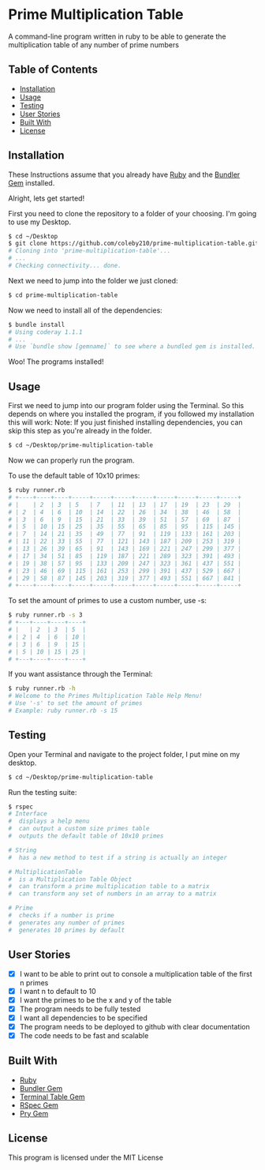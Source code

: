 # Prime Multiplication Table

A command-line program written in ruby to be able to generate the multiplication table of any number of prime numbers

## Table of Contents

- [Installation](#installation)
- [Usage](#usage)
- [Testing](#testing)
- [User Stories](#user-stories)
- [Built With](#built-with)
- [License](#license)

## Installation

These Instructions assume that you already have [Ruby](https://www.ruby-lang.org/en/documentation/installation/) and the [Bundler Gem](http://bundler.io/) installed.

Alright, lets get started!

First you need to clone the repository to a folder of your choosing. I'm going to use my Desktop.

```bash
$ cd ~/Desktop
$ git clone https://github.com/coleby210/prime-multiplication-table.git
# Cloning into 'prime-multiplication-table'...
# ...
# Checking connectivity... done.
```

Next we need to jump into the folder we just cloned:

```bash
$ cd prime-multiplication-table
```

Now we need to install all of the dependencies:

```bash
$ bundle install
# Using coderay 1.1.1
# ...
# Use `bundle show [gemname]` to see where a bundled gem is installed.
```

Woo! The programs installed!

## Usage

First we need to jump into our program folder using the Terminal. So this depends on where you installed the program, if you followed my installation this will work: Note: If you just finished installing dependencies, you can skip this step as you're already in the folder.

```bash
$ cd ~/Desktop/prime-multiplication-table
```

Now we can properly run the program.

To use the default table of 10x10 primes:

```bash
$ ruby runner.rb
# +----+----+----+-----+-----+-----+-----+-----+-----+-----+-----+
# |    | 2  | 3  | 5   | 7   | 11  | 13  | 17  | 19  | 23  | 29  |
# | 2  | 4  | 6  | 10  | 14  | 22  | 26  | 34  | 38  | 46  | 58  |
# | 3  | 6  | 9  | 15  | 21  | 33  | 39  | 51  | 57  | 69  | 87  |
# | 5  | 10 | 15 | 25  | 35  | 55  | 65  | 85  | 95  | 115 | 145 |
# | 7  | 14 | 21 | 35  | 49  | 77  | 91  | 119 | 133 | 161 | 203 |
# | 11 | 22 | 33 | 55  | 77  | 121 | 143 | 187 | 209 | 253 | 319 |
# | 13 | 26 | 39 | 65  | 91  | 143 | 169 | 221 | 247 | 299 | 377 |
# | 17 | 34 | 51 | 85  | 119 | 187 | 221 | 289 | 323 | 391 | 493 |
# | 19 | 38 | 57 | 95  | 133 | 209 | 247 | 323 | 361 | 437 | 551 |
# | 23 | 46 | 69 | 115 | 161 | 253 | 299 | 391 | 437 | 529 | 667 |
# | 29 | 58 | 87 | 145 | 203 | 319 | 377 | 493 | 551 | 667 | 841 |
# +----+----+----+-----+-----+-----+-----+-----+-----+-----+-----+
```

To set the amount of primes to use a custom number, use -s:

```bash
$ ruby runner.rb -s 3
# +---+----+----+----+
# |   | 2  | 3  | 5  |
# | 2 | 4  | 6  | 10 |
# | 3 | 6  | 9  | 15 |
# | 5 | 10 | 15 | 25 |
# +---+----+----+----+
```

If you want assistance through the Terminal:

```bash
$ ruby runner.rb -h
# Welcome to the Primes Multiplication Table Help Menu!
# Use '-s' to set the amount of primes
# Example: ruby runner.rb -s 15
```

## Testing

Open your Terminal and navigate to the project folder, I put mine on my desktop.

```bash
$ cd ~/Desktop/prime-multiplication-table
```

Run the testing suite:

```bash
$ rspec
# Interface
#  displays a help menu
#  can output a custom size primes table
#  outputs the default table of 10x10 primes

# String
#  has a new method to test if a string is actually an integer

# MultiplicationTable
#  is a Multiplication Table Object
#  can transform a prime multiplication table to a matrix
#  can transform any set of numbers in an array to a matrix

# Prime
#  checks if a number is prime
#  generates any number of primes
#  generates 10 primes by default
```

## User Stories

- [x] I want to be able to print out to console a multiplication table of the first n primes
- [x] I want n to default to 10
- [x] I want the primes to be the x and y of the table
- [x] The program needs to be fully tested
- [x] I want all dependencies to be specified
- [x] The program needs to be deployed to github with clear documentation
- [x] The code needs to be fast and scalable

## Built With

- [Ruby](https://www.ruby-lang.org/en/)
- [Bundler Gem](http://bundler.io/)
- [Terminal Table Gem](https://github.com/tj/terminal-table)
- [RSpec Gem](http://rspec.info/)
- [Pry Gem](https://github.com/pry/pry)

## License

This program is licensed under the MIT License
